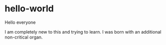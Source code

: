 # hello-world

Hello everyone

I am completely new to this and trying to learn.
I was born with an additional non-critical organ.

